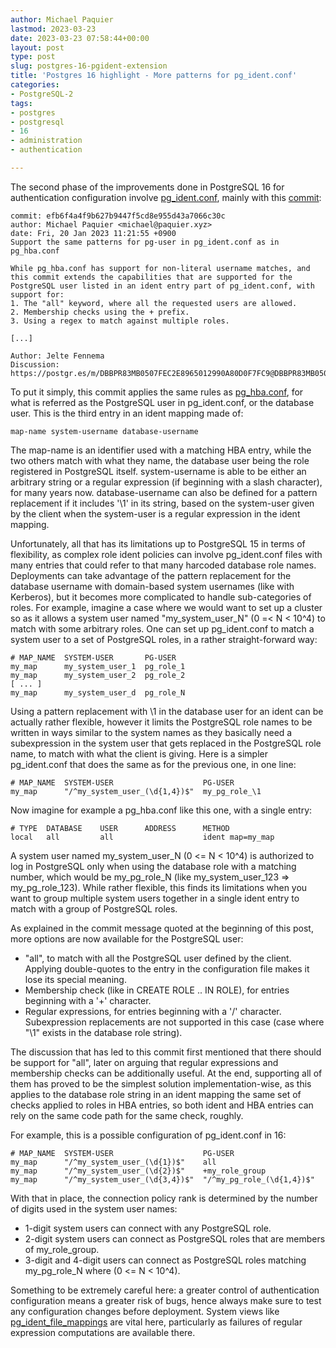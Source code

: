 ```yaml
---
author: Michael Paquier
lastmod: 2023-03-23
date: 2023-03-23 07:58:44+00:00
layout: post
type: post
slug: postgres-16-pgident-extension
title: 'Postgres 16 highlight - More patterns for pg_ident.conf'
categories:
- PostgreSQL-2
tags:
- postgres
- postgresql
- 16
- administration
- authentication

---
```


The second phase of the improvements done in PostgreSQL 16 for authentication
configuration involve
[pg_ident.conf](https://www.postgresql.org/docs/devel/auth-username-maps.html),
mainly with this [commit](https://git.postgresql.org/gitweb/?p=postgresql.git;a=commit;h=efb6f4a):

    commit: efb6f4a4f9b627b9447f5cd8e955d43a7066c30c
    author: Michael Paquier <michael@paquier.xyz>
    date: Fri, 20 Jan 2023 11:21:55 +0900
    Support the same patterns for pg-user in pg_ident.conf as in pg_hba.conf

    While pg_hba.conf has support for non-literal username matches, and
    this commit extends the capabilities that are supported for the
    PostgreSQL user listed in an ident entry part of pg_ident.conf, with
    support for:
    1. The "all" keyword, where all the requested users are allowed.
    2. Membership checks using the + prefix.
    3. Using a regex to match against multiple roles.

    [...]

    Author: Jelte Fennema
    Discussion: https://postgr.es/m/DBBPR83MB0507FEC2E8965012990A80D0F7FC9@DBBPR83MB0507.EURPRD83.prod.outlook.com

To put it simply, this commit applies the same rules as
[pg\_hba.conf](https://www.postgresql.org/docs/devel/auth-pg-hba-conf.html),
for what is referred as the PostgreSQL user in pg\_ident.conf, or the
database user.  This is the third entry in an ident mapping made of:

    map-name system-username database-username

The map-name is an identifier used with a matching HBA entry, while the two
others match with what they name, the database user being the role registered
in PostgreSQL itself.  system-username is able to be either an arbitrary
string or a regular expression (if beginning with a slash character), for many
years now.  database-username can also be defined for a pattern replacement
if it includes '\1' in its string, based on the system-user given by the client
when the system-user is a regular expression in the ident mapping.

Unfortunately, all that has its limitations up to PostgreSQL 15 in terms of
flexibility, as complex role ident policies can involve pg\_ident.conf files
with many entries that could refer to that many harcoded database role names.
Deployments can take advantage of the pattern replacement for the database
username with domain-based system usernames (like with Kerberos), but it
becomes more complicated to handle sub-categories of roles.  For example,
imagine a case where we would want to set up a cluster so as it allows a
system user named "my\_system\_user\_N" (0 =< N < 10^4) to match with some
arbitrary roles.  One can set up pg\_ident.conf to match a system user to
a set of PostgreSQL roles, in a rather straight-forward way:

    # MAP_NAME  SYSTEM-USER       PG-USER
    my_map      my_system_user_1  pg_role_1
    my_map      my_system_user_2  pg_role_2
	[ ... ]
    my_map      my_system_user_d  pg_role_N

Using a pattern replacement with \1 in the database user for an ident can be
actually rather flexible, however it limits the PostgreSQL role names to be
written in ways similar to the system names as they basically need a
subexpression in the system user that gets replaced in the PostgreSQL role
name, to match with what the client is giving.  Here is a simpler
pg_ident.conf that does the same as for the previous one, in one line:

    # MAP_NAME  SYSTEM-USER                    PG-USER
    my_map      "/^my_system_user_(\d{1,4})$"  my_pg_role_\1

Now imagine for example a pg_hba.conf like this one, with a single entry:

    # TYPE  DATABASE    USER      ADDRESS      METHOD
    local   all         all                    ident map=my_map

A system user named my\_system\_user\_N (0 <= N < 10^4) is authorized to log
in PostgreSQL only when using the database role with a matching number, which
would be my\_pg\_role\_N (like my\_system\_user\_123 => my\_pg\_role\_123).
While rather flexible, this finds its limitations when you want to group
multiple system users together in a single ident entry to match with a
group of PostgreSQL roles.

As explained in the commit message quoted at the beginning of this post, more
options are now available for the PostgreSQL user:

  * "all", to match with all the PostgreSQL user defined by the client.
  Applying double-quotes to the entry in the configuration file makes it
  lose its special meaning.
  * Membership check (like in CREATE ROLE .. IN ROLE), for entries beginning
  with a '+' character.
  * Regular expressions, for entries beginning with a '/' character.
  Subexpression replacements are not supported in this case (case where "\1"
  exists in the database role string).

The discussion that has led to this commit first mentioned that there should
be support for "all", later on arguing that regular expressions and membership
checks can be additionally useful.  At the end, supporting all of them has
proved to be the simplest solution implementation-wise, as this applies to the
database role string in an ident mapping the same set of checks applied to
roles in HBA entries, so both ident and HBA entries can rely on the same code
path for the same check, roughly.

For example, this is a possible configuration of pg\_ident.conf in 16:

    # MAP_NAME  SYSTEM-USER                    PG-USER
    my_map      "/^my_system_user_(\d{1})$"    all
    my_map      "/^my_system_user_(\d{2})$"    +my_role_group
    my_map      "/^my_system_user_(\d{3,4})$"  "/^my_pg_role_(\d{1,4})$"

With that in place, the connection policy rank is determined by the
number of digits used in the system user names:

  * 1-digit system users can connect with any PostgreSQL role.
  * 2-digit system users can connect as PostgreSQL roles that are members\
  of my\_role\_group.
  * 3-digit and 4-digit users can connect as PostgreSQL roles matching
  my\_pg\_role\_N where (0 <= N < 10^4).

Something to be extremely careful here: a greater control of authentication
configuration means a greater risk of bugs, hence always make sure to test
any configuration changes before deployment.  System views like
[pg\_ident\_file\_mappings](https://www.postgresql.org/docs/devel/view-pg-ident-file-mappings.html)
are vital here, particularly as failures of regular expression computations
are available there.
